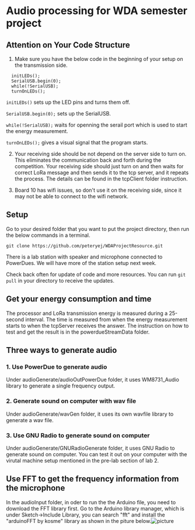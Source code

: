 # Audio processing for WDA semester project

## Attention on Your Code Structure
1. Make sure you have the below code in the beginning of your setup on the transmission side.
```
  initLEDs();
  SerialUSB.begin(0);
  while(!SerialUSB);
  turnOnLEDs();
```
`initLEDs()` sets up the LED pins and turns them off. 

`SerialUSB.begin(0);` sets up the SerialUSB. 

`while(!SerialUSB);` waits for openning the serail port which is used to start the energy measurement.

`turnOnLEDs();` gives a visual signal that the program starts. 

2. Your receiving side should be not depend on the server side to turn on. This eliminates the communication back and forth during the competition. Your receiving side should just turn on and then waits for correct LoRa message and then sends it to the tcp server, and it repeats the process. The details can be found in the tcpClient folder instruction.

3. Board 10 has wifi issues, so don't use it on the receiving side, since it may not be able to connect to the wifi network. 


## Setup
Go to your desired folder that you want to put the project directory, then run the below commands in a terminal.

`git clone https://github.com/peteryej/WDAProjectResource.git`


There is a lab station with speaker and microphone connected to PowerDues. We will have more of the station setup next week. 

Check back often for update of code and more resources. You can run `git pull` in your directory to receive the updates.

## Get your energy consumption and time
The processor and LoRa transmission energy is measured during a 25-second interval. The time is measured from when the energy measurement starts to when the tcpServer receives the answer. The instruction on how to test and get the result is in the powerdueStreamData folder.

## Three ways to generate audio
### 1. Use PowerDue to generate audio
Under audioGenerate/audioOutPowerDue folder, it uses WM8731_Audio library to generate a single frequency output. 

### 2. Generate sound on computer with wav file
Under audioGenerate/wavGen folder, it uses its own wavfile library to generate a wav file.

### 3. Use GNU Radio to generate sound on computer
Under audioGenerate/GNURadioGenerate folder, it uses GNU Radio to generate sound on computer. You can test it out on your computer with the virutal machine setup mentioned in the pre-lab section of lab 2. 



## Use FFT to get the frequency information from the microphone
In the audioInput folder, in oder to run the the Arduino file, you need to download the FFT library first. Go to the Arduino library manager, which is under Sketch-\>Include Library, you can search "fft" and install the "arduinoFFT by kosme" library as shown in the piture below.![picture](https://github.com/peteryej/WDASemesterProj/blob/master/arduinoLibrary.jpg) 

